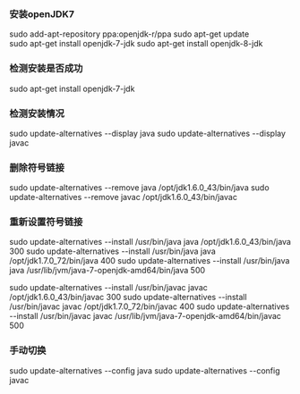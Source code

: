 ### 安装openJDK7

   sudo add-apt-repository ppa:openjdk-r/ppa
   sudo apt-get update  
   sudo apt-get install openjdk-7-jdk
   sudo apt-get install openjdk-8-jdk

### 检测安装是否成功

   sudo apt-get install openjdk-7-jdk

### 检测安装情况

   sudo update-alternatives --display java
   sudo update-alternatives --display javac

### 删除符号链接

   sudo update-alternatives --remove java /opt/jdk1.6.0_43/bin/java
   sudo update-alternatives --remove javac /opt/jdk1.6.0_43/bin/javac

### 重新设置符号链接

  sudo update-alternatives --install /usr/bin/java java /opt/jdk1.6.0_43/bin/java 300
  sudo update-alternatives --install /usr/bin/java java /opt/jdk1.7.0_72/bin/java 400
  sudo update-alternatives --install /usr/bin/java java /usr/lib/jvm/java-7-openjdk-amd64/bin/java 500

  sudo update-alternatives --install /usr/bin/javac javac /opt/jdk1.6.0_43/bin/javac 300
  sudo update-alternatives --install /usr/bin/javac javac /opt/jdk1.7.0_72/bin/javac 400
  sudo update-alternatives --install /usr/bin/javac javac /usr/lib/jvm/java-7-openjdk-amd64/bin/javac 500

  ### 手动切换

  sudo update-alternatives --config java
  sudo update-alternatives --config javac
